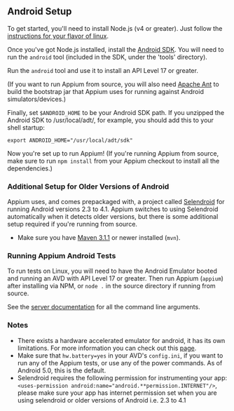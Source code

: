 ## Android Setup

To get started, you'll need to install Node.js (v4 or greater). Just
follow the [instructions for your flavor of linux](https://github.com/joyent/node/wiki/Installing-Node.js-via-package-manager).

Once you've got Node.js installed, install the [Android SDK](http://developer.android.com/sdk/index.html).
You will need to run the `android` tool (included in the SDK, under the 'tools' directory).

Run the `android` tool and use it to install an API Level 17 or greater.

(If you want to run Appium from source, you will also need [Apache Ant](http://ant.apache.org/) to build the bootstrap jar that Appium uses for running against Android simulators/devices.)

Finally, set `$ANDROID_HOME` to be your Android SDK path. If you unzipped the
Android SDK to /usr/local/adt/, for example, you should add this to your
shell startup:

    export ANDROID_HOME="/usr/local/adt/sdk"

Now you're set up to run Appium! (If you're running Appium from source, make sure to run `npm install` from your Appium checkout to install all the
dependencies.)

### Additional Setup for Older Versions of Android

Appium uses, and comes prepackaged with, a project called [Selendroid](https://selendroid.io) for running Android
versions 2.3 to 4.1.  Appium switches to using Selendroid automatically when it
detects older versions, but there is some additional setup required if you're
running from source.

* Make sure you have [Maven 3.1.1](http://maven.apache.org/download.cgi) or
  newer installed (`mvn`).

### Running Appium Android Tests

To run tests on Linux, you will need to have the Android Emulator booted and
running an AVD with API Level 17 or greater. Then run Appium (`appium`) after
installing via NPM, or `node .` in the source directory if running from source.

See the [server documentation](/docs/en/writing-running-appium/server-args.md) for all the command line arguments.

### Notes

* There exists a hardware accelerated emulator for android, it has its own
  limitations. For more information you can check out this
  [page](/docs/en/appium-setup/android-hax-emulator.md).
* Make sure that `hw.battery=yes` in your AVD's `config.ini`, if you want to
  run any of the Appium tests, or use any of the power commands. As of Android 5.0, this is the default.
* Selendroid requires the following permission for instrumenting your app:
  `<uses-permission android:name="android.**permission.INTERNET"/>`,
  please make sure your app has internet permission set when you are using selendroid or older versions of Android i.e. 2.3 to 4.1
